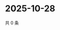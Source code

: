# 2025-10-28

共 0 条

<!-- BEGIN ZHIHUQUESTIONS -->
<!-- 最后更新时间 Tue Oct 28 2025 22:12:12 GMT+0800 (China Standard Time) -->

<!-- END ZHIHUQUESTIONS -->
